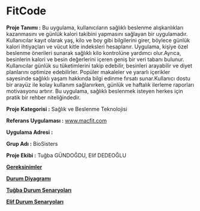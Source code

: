 # FitCode

**Proje Tanımı :** Bu uygulama, kullanıcıların sağlıklı beslenme alışkanlıkları kazanmasını ve günlük kalori takibini yapmasını sağlayan bir uygulamadır. Kullanıcılar kayıt olarak yaş, kilo ve boy gibi bilgilerini girer, böylece günlük kalori ihtiyaçları ve vücut kitle indeksleri hesaplanır. Uygulama, kişiye özel beslenme önerileri sunarak sağlıklı kilo kontrolüne yardımcı olur.Ayrıca, besinlerin kalori ve besin değerlerini içeren geniş bir veri tabanı bulunur. Kullanıcılar günlük su tüketimlerini takip edebilir, besinleri arayabilir ve diyet planlarını optimize edebilirler. Popüler makaleler ve yararlı içerikler sayesinde sağlıklı yaşam hakkında bilgi edinme fırsatı sunar.Kullanıcı dostu bir arayüz ile kolay kullanım sağlanırken, günlük ve haftalık ilerleme raporları motivasyonu artırır. Bu uygulama, sağlıklı beslenmek isteyen herkes için pratik bir rehber niteliğindedir.

**Proje Kategorisi :** Sağlık ve Beslenme Teknolojisi

**Referans Uygulaması :** www.macfit.com 

**Uygulama Adresi :**

**Grup Adı :** BioSisters

**Proje Ekibi :** Tuğba GÜNDOĞDU, Elif DEDEOĞLU

**[Gereksinimler](FitCode_Gereksinimler.md)**

**[Durum Diyagramı](Durum_Diyagramı.png)**

**[Tuğba Durum Senaryoları](Tugba_DurumSenaryoları.pdf)**

**[Elif Durum Senaryoları](Elif_DurumSenaryoları.pdf)**

